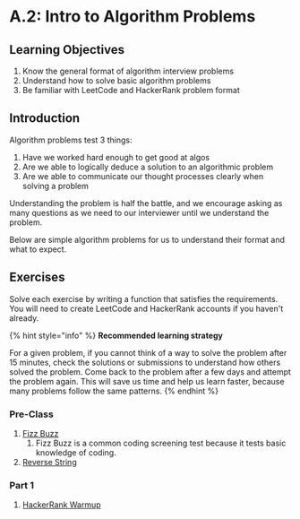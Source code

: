 # A.2: Intro to Algorithm Problems

## Learning Objectives

1. Know the general format of algorithm interview problems
2. Understand how to solve basic algorithm problems
3. Be familiar with LeetCode and HackerRank problem format

## Introduction

Algorithm problems test 3 things:

1. Have we worked hard enough to get good at algos
2. Are we able to logically deduce a solution to an algorithmic problem
3. Are we able to communicate our thought processes clearly when solving a problem

Understanding the problem is half the battle, and we encourage asking as many questions as we need to our interviewer until we understand the problem.

Below are simple algorithm problems for us to understand their format and what to expect.

## Exercises

Solve each exercise by writing a function that satisfies the requirements. You will need to create LeetCode and HackerRank accounts if you haven't already.

{% hint style="info" %}
**Recommended learning strategy**

For a given problem, if you cannot think of a way to solve the problem after 15 minutes, check the solutions or submissions to understand how others solved the problem. Come back to the problem after a few days and attempt the problem again. This will save us time and help us learn faster, because many problems follow the same patterns.
{% endhint %}

### Pre-Class

1. [Fizz Buzz](https://leetcode.com/problems/fizz-buzz/)
   1. Fizz Buzz is a common coding screening test because it tests basic knowledge of coding.
2. [Reverse String](https://leetcode.com/problems/reverse-string/)

### Part 1

1. [HackerRank Warmup](https://www.hackerrank.com/domains/algorithms?filters%5Bsubdomains%5D%5B%5D=warmup)
